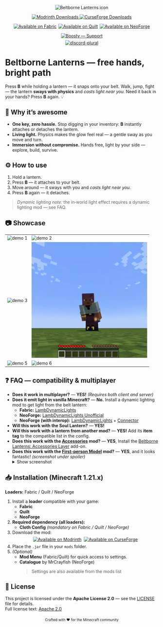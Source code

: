 <p align="center">
  <img src="https://cdn.modrinth.com/data/NUFDZAKS/4c2ae7ef695e568902814ab197689b922e530236_96.webp" width="128" height="128" alt="Beltborne Lanterns icon">
</p>

<p align="center">
  <a href="https://modrinth.com/project/beltborne-lanterns">
    <img alt="Modrinth Downloads" src="https://img.shields.io/modrinth/dt/NUFDZAKS?style=flat&logo=modrinth">
  </a>
  <a href="https://www.curseforge.com/minecraft/mc-mods/beltborne-lanterns">
    <img alt="CurseForge Downloads" src="https://img.shields.io/curseforge/dt/1337474?style=flat&logo=curseforge">
  </a>
</p>

<p align="center" style="display: flex; justify-content: center; gap: 6px;">
    <a href="https://modrinth.com/project/beltborne-lanterns/versions?l=fabric">
        <img src="https://cdn.modrinth.com/data/cached_images/d8a8d9852fb6e55292d6f5ecc1842fd7bc8c3c9e.webp" alt="Available on Fabric">
    </a>
    <a href="https://modrinth.com/project/beltborne-lanterns/versions?l=quilt">
        <img src="https://cdn.modrinth.com/data/cached_images/77e67c2eae40b638430d5959e9a0d0ef60f76f41.webp" alt="Available on Quilt">
    </a>
   <a href="https://modrinth.com/project/beltborne-lanterns/versions?l=neoforge">
    <img src="https://cdn.modrinth.com/data/cached_images/ecbd0303728027761730760800f9354e14f38d31.webp" alt="Available on NeoForge">
  </a>
</p>
<p align="center" style="display:flex;justify-content:center;gap:8px;margin:6px 0;">
  <a href="https://boosty.to/0xcodsnet" target="_blank" rel="noopener">
    <img alt="Boosty — Support" src="https://cdn.modrinth.com/data/cached_images/e5ac57a392801dee070cc961eb901e1379c945b6.webp">
  </a>
</p>

<p align="center" style="display:flex;justify-content:center;gap:8px;margin:6px 0;">
  <a href="https://discord.gg/9JRb3JMAD3" target="_blank" rel="noopener">
    <img alt="discord-plural" height="56" src="https://cdn.jsdelivr.net/npm/@intergrav/devins-badges@3/assets/cozy-minimal/social/discord-plural_vector.svg">
  </a>
</p>


# Beltborne Lanterns — free hands, bright path

Press **B** while holding a lantern — it snaps onto your belt. Walk, jump, fight — the lantern **sways with physics** and *casts light near you.*
Need it back in your hands? Press **B** again. 💡

## 🧩 Why it’s awesome

* **One key, zero hassle.** Stop digging in your inventory: **B** instantly attaches or detaches the lantern.
* **Living light.** Physics makes the glow feel real — a gentle sway as you move and turn.
* **Immersion without compromise.** Hands free, light by your side — explore, build, survive.

## ⚙️ How to use

1. Hold a lantern.
2. Press **B** — it attaches to your belt.
3. Move around — it sways with you and *casts light near you.*
4. Press **B** again — it detaches.

> *Dynamic lighting note:* the in‑world light effect requires a dynamic lighting mod — see FAQ.


## 📷 Showcase

<table>
  <tr>
    <td><img src="https://raw.githubusercontent.com/0xCoDSnet/Beltborne-Lanterns/refs/heads/1.21-architectury-loom/demo/demo1.gif" alt="demo 1" width="380"></td>
    <td><img src="https://raw.githubusercontent.com/0xCoDSnet/Beltborne-Lanterns/refs/heads/1.21-architectury-loom/demo/demo2.gif" alt="demo 2" width="380"></td>
  
  </tr>
  <tr>
     <td><img src="https://raw.githubusercontent.com/0xCoDSnet/Beltborne-Lanterns/refs/heads/1.21-architectury-loom/demo/demo3.gif" alt="demo 3" width="380"></td>
     <td><img src="https://raw.githubusercontent.com/0xCoDSnet/Beltborne-Lanterns/refs/heads/1.21-architectury-loom/demo/demo4.gif" alt="demo 4" width="380"></td>
  </tr>
  <tr>
    <td><img src="https://raw.githubusercontent.com/0xCoDSnet/Beltborne-Lanterns/refs/heads/1.21-architectury-loom/demo/demo5.gif" alt="demo 5" width="380"></td>
    <td><img src="https://raw.githubusercontent.com/0xCoDSnet/Beltborne-Lanterns/refs/heads/1.21-architectury-loom/demo/demo6.gif" alt="demo 6" width="380"></td>
  </tr>
</table>

## ❓ FAQ — compatibility & multiplayer

* **Does it work in multiplayer?** — **YES!** *(Requires both client and server)*
* **Does it emit light in vanilla Minecraft?** — **No.** Install a dynamic lighting mod to get light from the belt lantern:
    * **Fabric:** [LambDynamicLights](https://modrinth.com/mod/lambdynamiclights)
    * **NeoForge:** [LambDynamicLights Unofficial](https://modrinth.com/mod/lambdynamiclights-unofficial-neoforge)
    * **NeoForge (with interop):** [LambDynamicLights](https://modrinth.com/mod/lambdynamiclights) + [Connector](https://modrinth.com/mod/connector)
* **Will this work with the Soul Lantern?** — **YES!**
* **Will this work with a lantern from another mod?** — **YES!** Add its **item tag** to the compatible list in the config.
* **Does this work with the [Accessories](https://modrinth.com/mod/accessories) mod?** — **YES**, Install the [Beltborne Lanterns: Accessories Layer](https://modrinth.com/mod/beltborne-lanterns-accessories-layer) add-on.
* **Does this work with the [First-person Model](https://modrinth.com/mod/first-person-model) mod?** — **YES**, and it looks fantastic! *(screenshot under spoiler)*
  <details><summary>Show screenshot</summary>
    <img width="854" height="480" alt="2025-09-02_22 58 42" src="https://github.com/user-attachments/assets/cdcde99f-b18e-4d9c-946e-888637c1ad8e" />
  </details>

## 📥 Installation (Minecraft 1.21.x)

**Loaders:** Fabric / Quilt / NeoForge

1. Install a **loader** compatible with your game:
   - **Fabric**
   - **Quilt**
   - **NeoForge**
2. **Required dependency (all loaders):**  
   - **Cloth Config** *(mandatory on Fabric / Quilt / NeoForge)*
3. Download the mod:
   <p align="center" style="display:flex;justify-content:center;gap:8px;margin:6px 0;">
     <a href="https://modrinth.com/project/beltborne-lanterns">
       <img src="https://cdn.jsdelivr.net/npm/@intergrav/devins-badges@3/assets/compact/available/modrinth_vector.svg" alt="Available on Modrinth">
     </a>
     <a href="https://www.curseforge.com/minecraft/mc-mods/beltborne-lanterns">
       <img src="https://cdn.jsdelivr.net/npm/@intergrav/devins-badges@3/assets/compact/available/curseforge_vector.svg" alt="Available on CurseForge">
     </a>
   </p>
4. Place the `.jar` file in your `mods` folder.
5. *(Optional)*
   - **Mod Menu** (Fabric/Quilt) for quick access to settings.
   - **Catalogue** by MrCrayfish (NeoForge)
     > Settings are also available from the mods list


## 📜 License

This project is licensed under the **Apache License 2.0** — see the [LICENSE](LICENSE) file for details.  
Full license text: [Apache 2.0](https://www.apache.org/licenses/LICENSE-2.0)

<p align="center">
  <sub>Crafted with ❤️ for the Minecraft community</sub>
</p>
